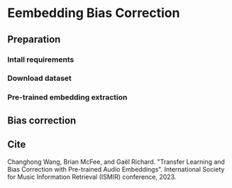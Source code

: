 # Eembedding Bias Correction

## Preparation

### Intall requirements

### Download dataset

### Pre-trained embedding extraction

## Bias correction

## Cite
Changhong Wang, Brian McFee, and Gaël Richard. "Transfer Learning and Bias Correction with Pre-trained Audio Embeddings". International Society for Music Information Retrieval (ISMIR) conference, 2023.

